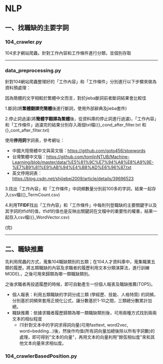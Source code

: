 # NLP


## 一、找職缺的主要字詞

### 104_crawler.py 

104求才網站爬蟲，針對工作內容和工作條件進行分類，並個別存取

----------------------------------------------------------------------------

### data_preprocessing.py

針對104網站爬蟲整理好的「工作內容」和「工作條件」分別進行以下步驟來做為資料預處理：

因為簡體的文字相較於繁體中文而言，對於jieba斷詞前者斷詞結果會比較佳

1.斷詞(將**繁體翻譯完簡體**後進行斷詞，使用外部辭典及jieba套件)

2.停止詞過濾(將**簡體字翻譯為繁體**後，從資料庫的停止詞進行過濾)，「工作內容」和「工作條件」過濾完的結果分別存入兩個txt檔({}_cond_after_filter.txt 和{}_cont_after_filter.txt)

使用**停用詞**字詞表，參考網址：
+ 中國大陸簡體中文與英文版：https://github.com/goto456/stopwords
+ 台灣繁體中文版：https://github.com/tomlinNTUB/Machine-Learning/blob/master/data/%E5%81%9C%E7%94%A8%E8%A9%9E-%E7%B9%81%E9%AB%94%E4%B8%AD%E6%96%87.txt
+ 英文停用詞表：https://blog.csdn.net/shijiebei2009/article/details/39696523

3.找出「工作內容」和「工作條件」中詞頻數量分別前100多的字詞，結果一起存入csv檔({}_TermCount.csv)

4.利用**TFIDF**找出「工作內容」和「工作條件」中每則刊登職缺的主要關鍵字以及其字詞的tfidf的值，tfidf的值也是反映出關鍵詞在文檔中的重要性的權重，結果一起存入csv檔({}_WordVector.csv)

(完)

--------------------------------------------------------------------------------------------------------------------------


## 二、職缺推薦

先利用爬蟲的方式，蒐集104職缺類別的五類；在104人才資料庫中，蒐集職業五類的履歷。將五類職缺的內容及求職者的履歷利用文本分類演算法，進行訓練MODEL，之後可用來歸類為哪一類職缺類別。

之後求職者再投遞履歷的時候，即可自動產生一份個人報表及職缺推薦(TOP5)。

+ 個人報表：利用五類職缺的字詞分成三類 (學經歷、技能、人格特質) 的詞頻，分別基於詞頻來套用正規化公式，讓分數基於1-10之間，三類總分數累計加總。
+ 職缺推薦：依據求職者履歷歸類為哪一類職缺類別後，可用兩種方式找到兩兩文本的相似程度
  + (1)針對文本中的字詞求得詞向量(可用fasttext, word2vec, word=bedding...)後，然後作均值(所有詞向量加總後除以所有字詞數)的處理，即可得到"文本的向量"，再用文本的向量利用"餘弦相似度"來和其他文本向量來求相似度。

### 104_crawlerBasedPosition.py 

